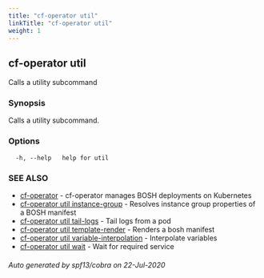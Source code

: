 ```yaml
---
title: "cf-operator util"
linkTitle: "cf-operator util"
weight: 1
---
```

## cf-operator util

Calls a utility subcommand

### Synopsis

Calls a utility subcommand.

### Options

```
  -h, --help   help for util
```

### SEE ALSO

* [cf-operator](../cf-operator)	 - cf-operator manages BOSH deployments on Kubernetes
* [cf-operator util instance-group](../cf-operator_util_instance-group)	 - Resolves instance group properties of a BOSH manifest
* [cf-operator util tail-logs](../cf-operator_util_tail-logs)	 - Tail logs from a pod
* [cf-operator util template-render](../cf-operator_util_template-render)	 - Renders a bosh manifest
* [cf-operator util variable-interpolation](../cf-operator_util_variable-interpolation)	 - Interpolate variables
* [cf-operator util wait](../cf-operator_util_wait)	 - Wait for required service

###### Auto generated by spf13/cobra on 22-Jul-2020
